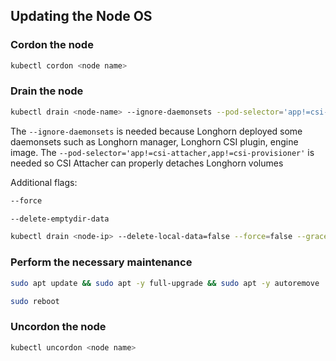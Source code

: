 ## Updating the Node OS

### Cordon the node

```bash
kubectl cordon <node name>
```

### Drain the node

```bash
kubectl drain <node-name> --ignore-daemonsets --pod-selector='app!=csi-attacher,app!=csi-provisioner'
```

The `--ignore-daemonsets` is needed because Longhorn deployed some daemonsets such as Longhorn manager, Longhorn CSI plugin, engine image. The `--pod-selector='app!=csi-attacher,app!=csi-provisioner'` is needed so CSI Attacher can properly detaches Longhorn volumes

Additional flags:

```bash
--force
```

```bash
--delete-emptydir-data
```

```bash
kubectl drain <node-ip> --delete-local-data=false --force=false --grace-period=-1 --ignore-daemonsets=true --timeout=120s
```

### Perform the necessary maintenance

```bash
sudo apt update && sudo apt -y full-upgrade && sudo apt -y autoremove
```

```bash
sudo reboot
```

### Uncordon the node

```bash
kubectl uncordon <node name>
```
